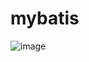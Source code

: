 # mybatis
![image](https://user-images.githubusercontent.com/76811786/191528850-442b2576-874f-40fd-b7d1-e3cba23c8fdf.png)
